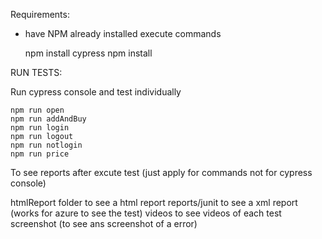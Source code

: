 Requirements: 
- have NPM already installed
execute commands

    npm install cypress
    npm install

RUN TESTS:

Run cypress console and  test individually 

    npm run open 
    npm run addAndBuy
    npm run login
    npm run logout
    npm run notlogin
    npm run price

To see reports after excute test (just apply for commands not for cypress console)

htmlReport folder to see a html report
reports/junit to see a xml report (works for azure to see the test)
videos to see videos of each test 
screenshot (to see ans screenshot of a error)


